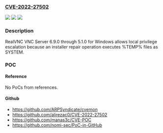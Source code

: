 ### [CVE-2022-27502](https://cve.mitre.org/cgi-bin/cvename.cgi?name=CVE-2022-27502)
![](https://img.shields.io/static/v1?label=Product&message=n%2Fa&color=blue)
![](https://img.shields.io/static/v1?label=Version&message=n%2Fa&color=blue)
![](https://img.shields.io/static/v1?label=Vulnerability&message=n%2Fa&color=brighgreen)

### Description

RealVNC VNC Server 6.9.0 through 5.1.0 for Windows allows local privilege escalation because an installer repair operation executes %TEMP% files as SYSTEM.

### POC

#### Reference
No PoCs from references.

#### Github
- https://github.com/ARPSyndicate/cvemon
- https://github.com/alirezac0/CVE-2022-27502
- https://github.com/manas3c/CVE-POC
- https://github.com/nomi-sec/PoC-in-GitHub

